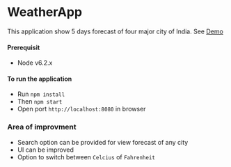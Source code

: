 # WeatherApp
This application show 5 days forecast of four major city of India. See [Demo](http://neoweather.herokuapp.com/)

#### Prerequisit

* Node v6.2.x

#### To run the application

* Run `npm install` 
* Then `npm start`
* Open port `http://localhost:8080` in browser 

### Area of improvment 
* Search option can be provided for view forecast of any city
* UI can be improved 
* Option to switch between `Celcius` of `Fahrenheit`  
